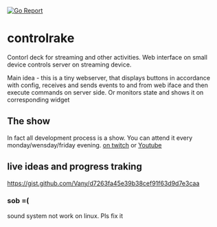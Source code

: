 
[![Go Report](https://goreportcard.com/badge/github.com/vany/controlrake?logo=go&logoColor=white&style=flat-square]][goreport-url)](https://goreportcard.com/report/github.com/vany/controlrake)


# controlrake
Contorl deck for streaming and other activities. Web interface on small device controls server on streaming device.


Main idea - this is a tiny webserver, that displays buttons in accordance with config,
receives and sends events to and from web iface and then execute commands on server side.
Or monitors state and shows it on corresponding widget


## The show
In fact all development process is a show. 
You can attend it every monday/wensday/friday evening.
[on twitch](https://www.twitch.tv/vanyserezhkin) or [Youtube](https://www.youtube.com/@vanyserezhkin)


## live ideas and progress traking
https://gist.github.com/Vany/d7263fa45e39b38cef91f63d9d7e3caa




### sob =(
sound system not work on linux. Pls fix it